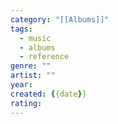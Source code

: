 ```yaml
---
category: "[[Albums]]"
tags:
  - music
  - albums
  - reference
genre: ""
artist: ""
year: 
created: {{date}}
rating: 
---
```


